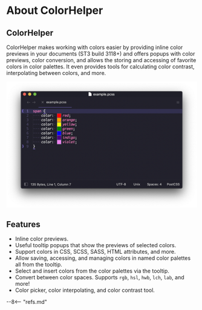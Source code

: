 # About ColorHelper

## ColorHelper

ColorHelper makes working with colors easier by providing inline color previews in your documents (ST3 build 3118+) and
offers popups with color previews, color conversion, and allows the storing and accessing of favorite colors
in color palettes.  It even provides tools for calculating color contrast, interpolating between colors, and more.

![Screenshot1](images/example.png)

## Features

- Inline color previews.
- Useful tooltip popups that show the previews of selected colors.
- Support colors in CSS, SCSS, SASS, HTML attributes, and more.
- Allow saving, accessing, and managing colors in named color palettes all from the tooltip.
- Select and insert colors from the color palettes via the tooltip.
- Convert between color spaces. Supports `rgb`, `hsl`, `hwb`, `lch`, `lab`, and more!
- Color picker, color interpolating, and color contrast tool.

--8<-- "refs.md"
